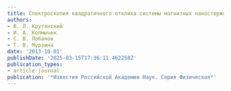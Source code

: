 ```yaml
---
title: Спектроскопия квадратичного отклика системы магнитных наностержней
authors:
- В. Л. Крутянский
- И. А. Колмычек
- С. В. Лобанов
- Т. В. Мурзина
date: '2013-10-01'
publishDate: '2025-03-15T17:36:11.462258Z'
publication_types:
- article-journal
publication: '*Известия Российской Академии Наук. Серия Физическая*'
---
```

